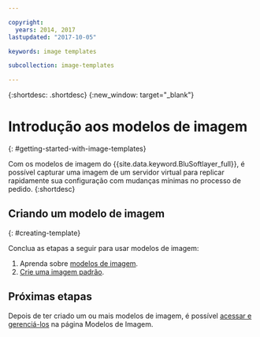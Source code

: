 ```yaml
---

copyright:
  years: 2014, 2017
lastupdated: "2017-10-05"

keywords: image templates

subcollection: image-templates

---
```


{:shortdesc: .shortdesc}
{:new_window: target="_blank"}

# Introdução aos modelos de imagem
{: #getting-started-with-image-templates}

Com os modelos de imagem do {{site.data.keyword.BluSoftlayer_full}}, é possível capturar uma imagem de um servidor virtual para replicar rapidamente sua configuração com mudanças mínimas no processo de pedido.
{:shortdesc}


## Criando um modelo de imagem
{: #creating-template}

Conclua as etapas a seguir para usar modelos de imagem:
1. Aprenda sobre [modelos de imagem](/docs/infrastructure/image-templates?topic=image-templates-about-image-templates).
2. [Crie uma imagem padrão](/docs/infrastructure/image-templates?topic=image-templates-creating-an-image-template).

## Próximas etapas

Depois de ter criado um ou mais modelos de imagem, é possível [acessar e gerenciá-los](/docs/infrastructure/image-templates?topic=image-templates-managing-images-from-the-image-templates-page) na página Modelos de Imagem.
